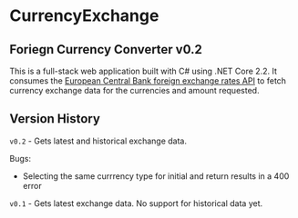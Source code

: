 # CurrencyExchange
## Foriegn Currency Converter v0.2

This is a full-stack web application built with C# using .NET Core 2.2. It consumes the [European Central Bank foreign exchange rates API](https://exchangeratesapi.io/) to fetch currency exchange data for the currencies and amount requested.

## Version History

`v0.2` - Gets latest and historical exchange data.

  Bugs:
  - Selecting the same currrency type for initial and return results in a 400 error
  
`v0.1` - Gets latest exchange data. No support for historical data yet.
